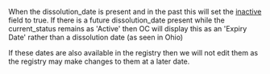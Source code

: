 ---
---
When the dissolution_date is present and in the past this will set the [inactive](inactive) field to true. If there is a future dissolution_date present while the current_status remains as 'Active' then OC will display this as an 'Expiry Date' rather than a dissolution date (as seen in Ohio)

If these dates are also available in the registry then we will not edit them as the registry may make changes to them at a later date.
